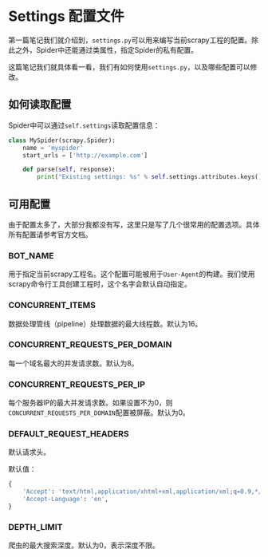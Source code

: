 # Settings 配置文件

第一篇笔记我们就介绍到，`settings.py`可以用来编写当前scrapy工程的配置。除此之外，Spider中还能通过类属性，指定Spider的私有配置。

这篇笔记我们就具体看一看，我们有如何使用`settings.py`，以及哪些配置可以修改。

## 如何读取配置

Spider中可以通过`self.settings`读取配置信息：

```python
class MySpider(scrapy.Spider):
    name = 'myspider'
    start_urls = ['http://example.com']

    def parse(self, response):
        print("Existing settings: %s" % self.settings.attributes.keys())
```

## 可用配置

由于配置太多了，大部分我都没有写，这里只是写了几个很常用的配置选项。具体所有配置请参考官方文档。

### BOT_NAME

用于指定当前scrapy工程名。这个配置可能被用于`User-Agent`的构建。我们使用scrapy命令行工具创建工程时，这个名字会默认自动指定。

### CONCURRENT_ITEMS

数据处理管线（pipeline）处理数据的最大线程数。默认为16。

### CONCURRENT_REQUESTS_PER_DOMAIN

每一个域名最大的并发请求数。默认为8。

### CONCURRENT_REQUESTS_PER_IP

每个服务器IP的最大并发请求数。如果设置不为0，则`CONCURRENT_REQUESTS_PER_DOMAIN`配置被屏蔽。默认为0。

### DEFAULT_REQUEST_HEADERS

默认请求头。

默认值：
```python
{
    'Accept': 'text/html,application/xhtml+xml,application/xml;q=0.9,*/*;q=0.8',
    'Accept-Language': 'en',
}
```

### DEPTH_LIMIT

爬虫的最大搜索深度。默认为0，表示深度不限。
